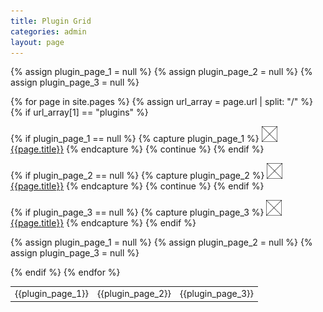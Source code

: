 ```yaml
---
title: Plugin Grid
categories: admin
layout: page
---
```


<div class="plugin-grid">
<table>
<tbody>
{% assign plugin_page_1 = null %}
{% assign plugin_page_2 = null %}
{% assign plugin_page_3 = null %}

{% for page in site.pages %}
{% assign url_array = page.url | split: "/" %}
{% if url_array[1] == "plugins" %}

{% if plugin_page_1 == null %}
{% capture plugin_page_1 %}
<img src="/images/placeholder.png" height="25"><a href="{{page.url | relative_url}}">{{page.title}}</a>
{% endcapture %}
{% continue %}
{% endif %}

{% if plugin_page_2 == null %}
{% capture plugin_page_2 %}
<img src="/images/placeholder.png" height="25"><a href="{{page.url | relative_url}}">{{page.title}}</a>
{% endcapture %}
{% continue %}
{% endif %}

{% if plugin_page_3 == null %}
{% capture plugin_page_3 %}
<img src="/images/placeholder.png" height="25"><a href="{{page.url | relative_url}}">{{page.title}}</a>
{% endcapture %}
{% endif %}

<tr>
<td>{{plugin_page_1}}</td>
<td>{{plugin_page_2}}</td>
<td>{{plugin_page_3}}</td>
</tr>

{% assign plugin_page_1 = null %}
{% assign plugin_page_2 = null %}
{% assign plugin_page_3 = null %}

{% endif %}
{% endfor %}
</tbody>
</table>
</div>